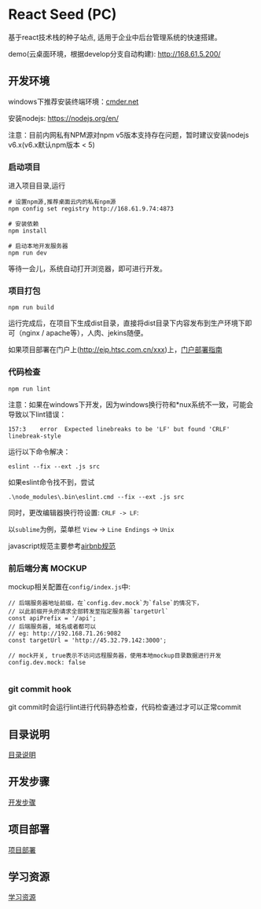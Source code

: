 # React Seed (PC)

基于react技术栈的种子站点, 适用于企业中后台管理系统的快速搭建。

demo(云桌面环境，根据develop分支自动构建): http://168.61.5.200/

## 开发环境

windows下推荐安装终端环境：[cmder.net](http://cmder.net/)

安装nodejs: https://nodejs.org/en/

注意：目前内网私有NPM源对npm v5版本支持存在问题，暂时建议安装nodejs v6.x(v6.x默认npm版本 < 5)

### 启动项目

进入项目目录,运行

```
# 设置npm源,推荐桌面云内的私有npm源
npm config set registry http://168.61.9.74:4873

# 安装依赖
npm install

# 启动本地开发服务器
npm run dev
```

等待一会儿，系统自动打开浏览器，即可进行开发。

### 项目打包

```
npm run build
```

运行完成后，在项目下生成dist目录，直接将dist目录下内容发布到生产环境下即可（nginx / apache等），人肉、jekins随便。

如果项目部署在门户上(http://eip.htsc.com.cn/xxx)上，[门户部署指南](docs/withContextPath.md)

### 代码检查

```
npm run lint
```

注意：如果在windows下开发，因为windows换行符和*nux系统不一致，可能会导致以下lint错误：

```
157:3    error  Expected linebreaks to be 'LF' but found 'CRLF'  linebreak-style
```

运行以下命令解决：

```
eslint --fix --ext .js src
```

如果eslint命令找不到，尝试

```
.\node_modules\.bin\eslint.cmd --fix --ext .js src
```

同时，更改编辑器换行符设置: `CRLF -> LF`:

以`sublime`为例，菜单栏 `View` -> `Line Endings` -> `Unix`
 
javascript规范主要参考[airbnb规范](https://github.com/airbnb/javascript)

### 前后端分离 MOCKUP

mockup相关配置在`config/index.js`中:

```
// 后端服务器地址前缀，在`config.dev.mock`为`false`的情况下，
// 以此前缀开头的请求全部转发至指定服务器`targetUrl`
const apiPrefix = '/api';
// 后端服务器, 域名或者都可以
// eg: http://192.168.71.26:9082
const targetUrl = 'http://45.32.79.142:3000';

// mock开关, true表示不访问远程服务器，使用本地mockup目录数据进行开发
config.dev.mock: false
  
```

### git commit hook

git commit时会运行lint进行代码静态检查，代码检查通过才可以正常commit

## 目录说明

[目录说明](docs/catelog.md)

## 开发步骤

[开发步骤](docs/dev.md)

## 项目部署

[项目部署](docs/online.md)

## 学习资源

[学习资源](docs/study.md)